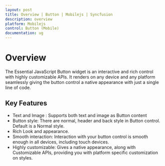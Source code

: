 ```yaml
---
layout: post
title: Overview | Button | Mobilejs | Syncfusion
description: overview
platform: Mobilejs
control: Button (Mobile)
documentation: ug
---
```


# Overview

The Essential JavaScript Button widget is an interactive and rich control with highly customizable APIs. It renders on any device and any platform seamlessly giving the button control a native appearance with just a single line of code.

## Key Features

* Text and Image : Supports both text and image as Button content
* Button style: There are normal, header and back style in Button control. Default is a Normal style.
* Rich Look and appearance.
* Smooth interaction:  Interaction with your button control is smooth enough in all devices, including touch devices.
* Highly customizable:  Gives a native appearance, along with Customizable APIs, providing you with platform specific customization on styles.

